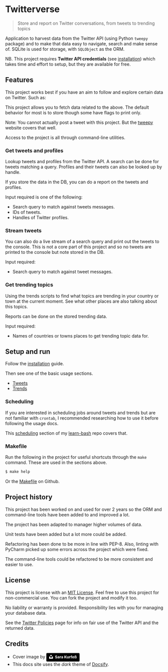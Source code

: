 # Twitterverse
> Store and report on Twitter conversations, from tweets to trending topics

Application to harvest data from the Twitter API (using Python `tweepy` package) and to make that data easy to navigate, search and make sense of. SQLite is used for storage, with `SQLObject` as the ORM.

NB. This project requires **Twitter API credentials** (see [installation](installation.md#twitter-credentials)) which takes time and effort to setup, but they are available for free.


## Features

This project works best if you have an aim to follow and explore certain data on Twitter. Such as:

This project allows you to fetch data related to the above. The default behavior for most is to store though some have flags to print only.

Note: You cannot actually post a tweet with this project. But the [tweepy](http://docs.tweepy.org/en/latest/) website covers that well.

Access to the project is all through command-line utilities.


### Get tweets and profiles

Lookup tweets and profiles from the Twitter API. A search can be done for tweets matching a query. Profiles and their tweets can also be looked up by handle.

If you store the data in the DB, you can do a report on the tweets and profiles.

Input required is one of the following:
- Search query to match against tweets messages.
- IDs of tweets.
- Handles of Twitter profiles.

### Stream tweets

You can also do a live stream of a search query and print out the tweets to the console. This is not a core part of this project and so no tweets are printed to the console but note stored in the DB.

Input required:
- Search query to match against tweet messages.

### Get trending topics

Using the trends scripts to find what topics are trending in your country or town at the current moment. See what other places are also talking about this topics.

Reports can be done on the stored trending data.

Input required:
- Names of countries or towns places to get trending topic data for.


## Setup and run

Follow the [installation](installation.md) guide.

Then see one of the basic usage sections.

- [Tweets](tweets/)
- [Trends](trends/)

### Scheduling

If you are interested in scheduling jobs around tweets and trends but are not familiar with `crontab`, I recommended researching how to use it before following the usage docs.

This [scheduling](https://github.com/MichaelCurrin/learn-to-code/tree/master/Shell/Scheduling) section of my [learn-bash](https://github.com/MichaelCurrin/learn-bash/tree/master/learn-bash) repo covers that.

### Makefile

Run the following in the project for useful shortcuts through the `make` command. These are used in the sections above.

```bash
$ make help
```

Or the [Makefile](https://github.com/MichaelCurrin/twitterverse/blob/master/Makefile) on Github.

## Project history

This project has been worked on and used for over 2 years so the ORM and command-line tools have been added to and improved a lot.

The project has been adapted to manager higher volumes of data.

Unit tests have been added but a lot more could be added.

Refactoring has been done to be more in line with PEP-8. Also, linting with PyCharm picked up some errors across the project which were fixed.

The command-line tools could be refactored to be more consistent and easier to use.


## License

This project is license with an [MIT License](https://github.com/MichaelCurrin/twitterverse/blob/master/LICENSE). Feel free to use this project for non-commercial use. You can fork the project and modify it too.

No liability or warranty is provided. Responsibility lies with you for managing your database data.

See the [Twitter Policies](twitter_api_docs/policies.md) page for info on fair use of the Twitter API and the returned data.


## Credits

- Cover image by <a style="background-color:black;color:white;text-decoration:none;padding:4px 6px;font-family:-apple-system, BlinkMacSystemFont, &quot;San Francisco&quot;, &quot;Helvetica Neue&quot;, Helvetica, Ubuntu, Roboto, Noto, &quot;Segoe UI&quot;, Arial, sans-serif;font-size:12px;font-weight:bold;line-height:1.2;display:inline-block;border-radius:3px" href="https://unsplash.com/@stereophototyp?utm_medium=referral&amp;utm_campaign=photographer-credit&amp;utm_content=creditBadge" target="_blank" rel="noopener noreferrer" title="Download free do whatever you want high-resolution photos from Sara Kurfeß"><span style="display:inline-block;padding:2px 3px"><svg xmlns="http://www.w3.org/2000/svg" style="height:12px;width:auto;position:relative;vertical-align:middle;top:-2px;fill:white" viewBox="0 0 32 32"><title>unsplash-logo</title><path d="M10 9V0h12v9H10zm12 5h10v18H0V14h10v9h12v-9z"></path></svg></span><span style="display:inline-block;padding:2px 3px">Sara Kurfeß</span></a>
- This docs site uses the _dark_ theme of [Docsify](docsify.js.org).
